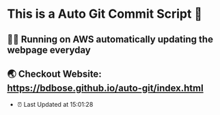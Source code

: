 # This is a Auto Git Commit Script :robot:
## :supervillain_man: Running on AWS automatically updating the webpage everyday
## :earth_asia: Checkout Website:  https://bdbose.github.io/auto-git/index.html


- :alarm_clock: Last Updated at 15:01:28
